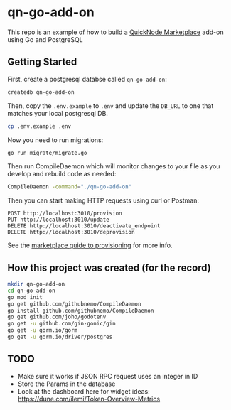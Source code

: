 # qn-go-add-on

This repo is an example of how to build a [QuickNode Marketplace](https://quicknode.com/marketplace) add-on using Go and PostgreSQL


## Getting Started


First, create a postgresql databse called `qn-go-add-on`:

```bash
createdb qn-go-add-on
```

Then, copy the `.env.example` to `.env` and update the `DB_URL` to one that matches your local postgresql DB.

```bash
cp .env.example .env
```

Now you need to run migrations:

```bash
go run migrate/migrate.go
```

Then run CompileDaemon which will monitor changes to your file as you develop and rebuild code as needed:

```bash
CompileDaemon -command="./qn-go-add-on"
```

Then you can start making HTTP requests using curl or Postman:

```
POST http://localhost:3010/provision
PUT http://localhost:3010/update
DELETE http://localhost:3010/deactivate_endpoint
DELETE http://localhost:3010/deprovision
```

See the [marketplace guide to provisioning](https://www.quicknode.com/guides/marketplace/how-provisioning-works-for-marketplace-partners) for more info.

## How this project was created (for the record)

```bash
mkdir qn-go-add-on
cd qn-go-add-on
go mod init
go get github.com/githubnemo/CompileDaemon
go install github.com/githubnemo/CompileDaemon
go get github.com/joho/godotenv
go get -u github.com/gin-gonic/gin
go get -u gorm.io/gorm
go get -u gorm.io/driver/postgres
```


## TODO

- Make sure it works if JSON RPC request uses an integer in ID
- Store the Params in the database
- Look at the dashboard here for widget ideas: https://dune.com/ilemi/Token-Overview-Metrics
